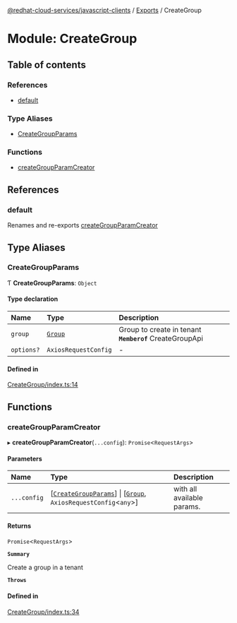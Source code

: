 [@redhat-cloud-services/javascript-clients](../README.md) / [Exports](../modules.md) / CreateGroup

# Module: CreateGroup

## Table of contents

### References

- [default](CreateGroup.md#default)

### Type Aliases

- [CreateGroupParams](CreateGroup.md#creategroupparams)

### Functions

- [createGroupParamCreator](CreateGroup.md#creategroupparamcreator)

## References

### default

Renames and re-exports [createGroupParamCreator](CreateGroup.md#creategroupparamcreator)

## Type Aliases

### CreateGroupParams

Ƭ **CreateGroupParams**: `Object`

#### Type declaration

| Name | Type | Description |
| :------ | :------ | :------ |
| `group` | [`Group`](../interfaces/types.Group.md) | Group to create in tenant **`Memberof`** CreateGroupApi |
| `options?` | `AxiosRequestConfig` | - |

#### Defined in

[CreateGroup/index.ts:14](https://github.com/RedHatInsights/javascript-clients/blob/main/packages/rbac/CreateGroup/index.ts#L14)

## Functions

### createGroupParamCreator

▸ **createGroupParamCreator**(`...config`): `Promise`\<`RequestArgs`\>

#### Parameters

| Name | Type | Description |
| :------ | :------ | :------ |
| `...config` | [[`CreateGroupParams`](CreateGroup.md#creategroupparams)] \| [[`Group`](../interfaces/types.Group.md), `AxiosRequestConfig`\<`any`\>] | with all available params. |

#### Returns

`Promise`\<`RequestArgs`\>

**`Summary`**

Create a group in a tenant

**`Throws`**

#### Defined in

[CreateGroup/index.ts:34](https://github.com/RedHatInsights/javascript-clients/blob/main/packages/rbac/CreateGroup/index.ts#L34)
